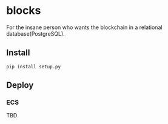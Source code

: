 # blocks

For the insane person who wants the blockchain in a relational database(PostgreSQL).

## Install

    pip install setup.py

## Deploy

### ECS

TBD